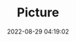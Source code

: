---
weight: 1
images:
- /images/edited/109.jpeg
title: Picture
date: 2022-08-29 04:19:02
tags: [luminar neo,work,FE 50mm F1.8,ILCE-7M3,50.0,person,tv]
---